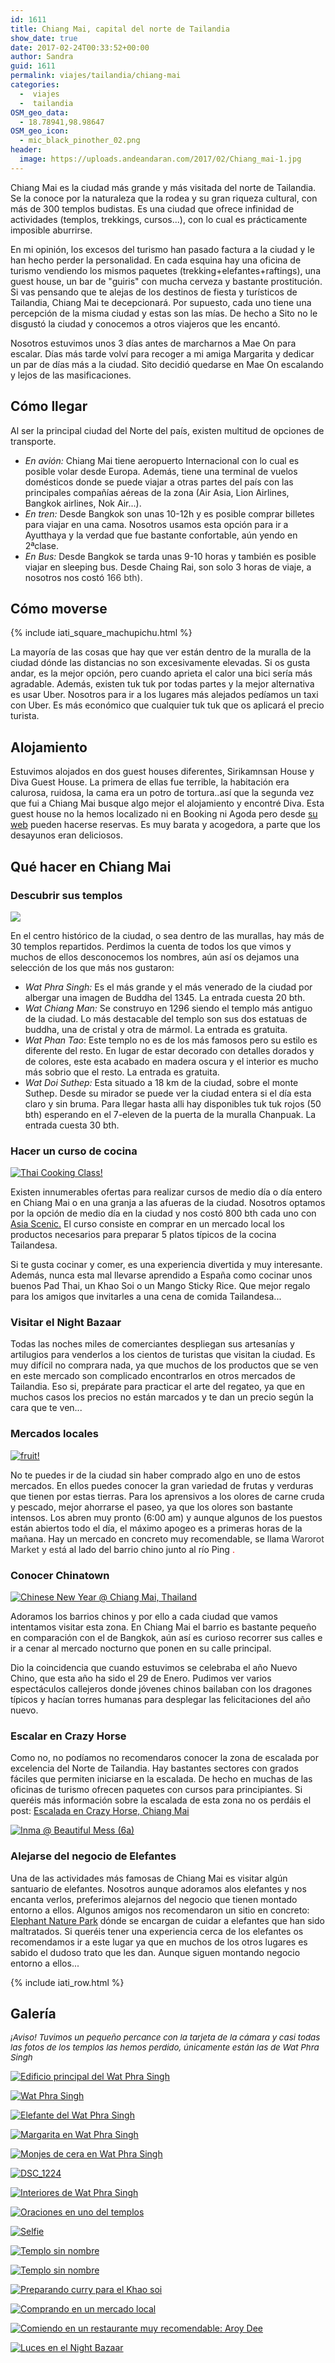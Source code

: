 ```yaml
---
id: 1611
title: Chiang Mai, capital del norte de Tailandia
show_date: true
date: 2017-02-24T00:33:52+00:00
author: Sandra
guid: 1611
permalink: viajes/tailandia/chiang-mai
categories:
  -  viajes
  -  tailandia
OSM_geo_data:
  - 18.78941,98.98647
OSM_geo_icon:
  - mic_black_pinother_02.png
header:
  image: https://uploads.andeandaran.com/2017/02/Chiang_mai-1.jpg
---
```


  Chiang Mai es la ciudad más grande y más visitada del norte de Tailandia. Se la conoce por la naturaleza que la rodea y su gran riqueza cultural, con más de 300 templos budistas. Es una ciudad que ofrece infinidad de actividades (templos, trekkings, cursos...), con lo cual es prácticamente imposible aburrirse.<!--more-->



  En mi opinión, los excesos del turismo han pasado factura a la ciudad y le han hecho perder la personalidad. En cada esquina hay una oficina de turismo vendiendo los mismos paquetes (trekking+elefantes+raftings), una guest house, un bar de "guiris" con mucha cerveza y bastante prostitución. Si vas pensando que te alejas de los destinos de fiesta y turísticos de Tailandia, Chiang Mai te decepcionará. Por supuesto, cada uno tiene una percepción de la misma ciudad y estas son las mías. De hecho a Sito no le disgustó la ciudad y conocemos a otros viajeros que les encantó.



  Nosotros estuvimos unos 3 días antes de marcharnos a Mae On para escalar. Días más tarde volví para recoger a mi amiga Margarita y dedicar un par de días más a la ciudad. Sito decidió quedarse en Mae On escalando y lejos de las masificaciones.


## Cómo llegar



  Al ser la principal ciudad del Norte del país, existen multitud de opciones de transporte.


<ul>
  <li>
    <em>En avión:</em> Chiang Mai tiene aeropuerto Internacional con lo cual es posible volar desde Europa. Además, tiene una terminal de vuelos domésticos donde se puede viajar a otras partes del país con las principales compañías aéreas de la zona (Air Asia, Lion Airlines, Bangkok airlines, Nok Air...).
  </li>
  <li>
    <em>En tren:</em> Desde Bangkok son unas 10-12h y es posible comprar billetes para viajar en una cama. Nosotros usamos esta opción para ir a Ayutthaya y la verdad que fue bastante confortable, aún yendo en 2ªclase.
  </li>
  <li>
    <em>En Bus:</em> Desde Bangkok se tarda unas 9-10 horas y también es posible viajar en sleeping bus. Desde Chaing Rai, son solo 3 horas de viaje, a nosotros nos costó <span style="color: #333333;">166 bth).</span>
  </li>
</ul>

## Cómo moverse



{% include iati_square_machupichu.html %}
 
 La mayoría de las cosas que hay que ver están dentro de la muralla de la ciudad dónde las distancias no son excesivamente elevadas. Si os gusta andar, es la mejor opción, pero cuando aprieta el calor una bici sería más agradable. Además, existen tuk tuk por todas partes y la mejor alternativa es usar Uber. Nosotros para ir a los lugares más alejados pedíamos un taxi con Uber. Es más económico que cualquier tuk tuk que os aplicará el precio turista.


## Alojamiento



  Estuvimos alojados en dos guest houses diferentes, Sirikamnsan House y Diva Guest House. La primera de ellas fue terrible, la habitación era calurosa, ruidosa, la cama era un potro de tortura..así que la segunda vez que fui a Chiang Mai busque algo mejor el alojamiento y encontré Diva. Esta guest house no la hemos localizado ni en Booking ni Agoda pero desde <a href="http://www.divaguesthouse.com/">su web</a> pueden hacerse reservas. Es muy barata y acogedora, a parte que los desayunos eran deliciosos.


## Qué hacer en Chiang Mai


### Descubrir sus templos



  <a href="https://uploads.andeandaran.com/2017/02/DSC_1258.jpg"><img loading="lazy"  class="alignnone size-full wp-image-1639" src="https://uploads.andeandaran.com/2017/02/DSC_1258.jpg" /></a>



  En el centro histórico de la ciudad, o sea dentro de las murallas, hay más de 30 templos repartidos. Perdimos la cuenta de todos los que vimos y muchos de ellos desconocemos los nombres, aún así os dejamos una selección de los que más nos gustaron:


<ul>
  <li>
    <em>Wat Phra Singh:</em> Es el más grande y el más venerado de la ciudad por albergar una imagen de Buddha del 1345. La entrada cuesta 20 bth.
  </li>
  <li>
    <em>Wat Chiang Man:</em> Se construyo en 1296 siendo el templo más antiguo de la ciudad. Lo más destacable del templo son sus dos estatuas de buddha, una de cristal y otra de mármol. La entrada es gratuita.
  </li>
  <li>
    <em>Wat Phan Tao</em>: Este templo no es de los más famosos pero su estilo es diferente del resto. En lugar de estar decorado con detalles dorados y de colores, este esta acabado en madera oscura y el interior es mucho más sobrio que el resto. La entrada es gratuita.
  </li>
  <li>
    <em>Wat Doi Suthep:</em> Esta situado a 18 km de la ciudad, sobre el monte Suthep. Desde su mirador se puede ver la ciudad entera si el día esta claro y sin bruma. Para llegar hasta alli hay disponibles tuk tuk rojos (50 bth) esperando en el 7-eleven de la puerta de la muralla Chanpuak. La entrada cuesta 30 bth.
  </li>
</ul>

### Hacer un curso de cocina


[<img loading="lazy"  src="https://live.staticflickr.com/3721/32552707080_0759756996_c.jpg" alt="Thai Cooking Class!" />](https://www.flickr.com/photos/sitoo/32552707080/)


  Existen innumerables ofertas para realizar cursos de medio día o día entero en Chiang Mai o en una granja a las afueras de la ciudad. Nosotros optamos por la opción de medio día en la ciudad y nos costó 800 bth cada uno con <a href="http://www.asiascenic.com/">Asia Scenic.</a> El curso consiste en comprar en un mercado local los productos necesarios para preparar 5 platos típicos de la cocina Tailandesa.



  Si te gusta cocinar y comer, es una experiencia divertida y muy interesante. Además, nunca esta mal llevarse aprendido a España como cocinar unos buenos Pad Thai, un Khao Soi o un Mango Sticky Rice. Que mejor regalo para los amigos que invitarles a una cena de comida Tailandesa...


### Visitar el Night Bazaar



  Todas las noches miles de comerciantes despliegan sus artesanías y artilugios para venderlos a los cientos de turistas que visitan la ciudad. Es muy difícil no comprara nada, ya que muchos de los productos que se ven en este mercado son complicado encontrarlos en otros mercados de Tailandia. Eso si, prepárate para practicar el arte del regateo, ya que en muchos casos los precios no están marcados y te dan un precio según la cara que te ven...


### Mercados locales


[<img loading="lazy"  src="https://live.staticflickr.com/450/32641529802_cb7b5f1c34_c.jpg" alt="fruit!"  />](https://www.flickr.com/photos/sitoo/32641529802/)


  No te puedes ir de la ciudad sin haber comprado algo en uno de estos mercados. En ellos puedes conocer la gran variedad de frutas y verduras que tienen por estas tierras. Para los aprensivos a los olores de carne cruda y pescado, mejor ahorrarse el paseo, ya que los olores son bastante intensos. Los abren muy pronto (6:00 am) y aunque algunos de los puestos están abiertos todo el día, el máximo apogeo es a primeras horas de la mañana. Hay un mercado en concreto muy recomendable, se llama <span style="color: #333333;">Warorot Market y está</span> al lado del barrio chino junto al río Ping <span style="color: #ff0000;">.  </span>


### Conocer Chinatown


[<img loading="lazy"  src="https://live.staticflickr.com/555/32466689200_8cceab7157_c.jpg" alt="Chinese New Year @ Chiang Mai, Thailand" />](https://www.flickr.com/photos/sitoo/32466689200/)


  Adoramos los barrios chinos y por ello a cada ciudad que vamos intentamos visitar esta zona. En Chiang Mai el barrio es bastante pequeño en comparación con el de Bangkok, aún así es curioso recorrer sus calles e ir a cenar al mercado nocturno que ponen en su calle principal.



  Dio la coincidencia que cuando estuvimos se celebraba el año Nuevo Chino, que esta año ha sido el 29 de Enero. Pudimos ver varios espectáculos callejeros donde jóvenes chinos bailaban con los dragones típicos y hacían torres humanas para desplegar las felicitaciones del año nuevo.


### Escalar en Crazy Horse



  Como no, no podíamos no recomendaros conocer la zona de escalada por excelencia del Norte de Tailandia. Hay bastantes sectores con grados fáciles que permiten iniciarse en la escalada. De hecho en muchas de las oficinas de turismo ofrecen paquetes con cursos para principiantes. Si queréis más información sobre la escalada de esta zona no os perdáis el post: <a href="http://www.andeandaran.com/2017/02/19/escalada-crazy-horse-chiang-mai/">Escalada en Crazy Horse, Chiang Mai</a>


[<img loading="lazy"  src="https://live.staticflickr.com/2284/32873766226_2b861f4aeb_c.jpg" alt="Inma @ Beautiful Mess (6a)" />](https://www.flickr.com/photos/sitoo/32873766226/)

### Alejarse del negocio de Elefantes



  Una de las actividades más famosas de Chiang Mai es visitar algún santuario de elefantes. Nosotros aunque adoramos alos elefantes y nos encanta verlos, preferimos alejarnos del negocio que tienen montado entorno a ellos. Algunos amigos nos recomendaron un sitio en concreto:<a href="https://www.elephantnaturepark.org/"> Elephant Nature Park</a> dónde se encargan de cuidar a elefantes que han sido maltratados. Si queréis tener una experiencia cerca de los elefantes os recomendamos ir a este lugar ya que en muchos de los otros lugares es sabido el dudoso trato que les dan. Aunque siguen montando negocio entorno a ellos...


<!-- Start shortcoder -->

{% include iati_row.html %}


<!-- End shortcoder v4.0.3-->

## Galería

  <span style="font-size: 10pt;"><em>¡Aviso! Tuvimos un pequeño percance con la tarjeta de la cámara y casi todas las fotos de los templos las hemos perdido, únicamente están las de Wat Phra Singh</em></span>


<div>
  <a href="https://uploads.andeandaran.com/2017/02/DSC_1290.jpg"> <img loading="lazy"  src="https://uploads.andeandaran.com/2017/02/DSC_1290.jpg" title="DSC_1290" alt="Edificio principal del Wat Phra Singh"  /> </a>
  
  <a href="https://uploads.andeandaran.com/2017/02/DSC_1258.jpg"> <img loading="lazy"  src="https://uploads.andeandaran.com/2017/02/DSC_1258.jpg" title="DSC_1258" alt="Wat Phra Singh"  /> </a>
  
  <a href="https://uploads.andeandaran.com/2017/02/DSC_1239.jpg"> <img loading="lazy"  src="https://uploads.andeandaran.com/2017/02/DSC_1239.jpg" title="DSC_1239" alt="Elefante del Wat Phra Singh" /> </a>
  
  <a href="https://uploads.andeandaran.com/2017/02/DSC_1234-e1487890236333.jpg"> <img loading="lazy"  src="https://uploads.andeandaran.com/2017/02/DSC_1234-e1487890236333.jpg" title="DSC_1234" alt="Margarita en Wat Phra Singh" /> </a>
  
  <a href="https://uploads.andeandaran.com/2017/02/DSC_1252.jpg"> <img loading="lazy"  src="https://uploads.andeandaran.com/2017/02/DSC_1252.jpg" title="DSC_1252" alt="Monjes de cera en Wat Phra Singh"  /> </a>
  
  <a href="https://uploads.andeandaran.com/2017/02/DSC_1224-e1487890272862.jpg"> <img loading="lazy"  src="https://uploads.andeandaran.com/2017/02/DSC_1224-e1487890272862.jpg" title="DSC_1224" alt="DSC_1224" /> </a>
        
  <a href="https://uploads.andeandaran.com/2017/02/DSC_1278-e1487892361474.jpg"> <img loading="lazy"  src="https://uploads.andeandaran.com/2017/02/DSC_1278-e1487892361474.jpg" title="DSC_1278" alt="Interiores de Wat Phra Singh" /> </a>
  
  <a href="https://uploads.andeandaran.com/2017/02/DSC_1227.jpg"> <img loading="lazy"  src="https://uploads.andeandaran.com/2017/02/DSC_1227.jpg" title="DSC_1227" alt="Oraciones en uno del templos"  /> </a>
  
  <a href="https://uploads.andeandaran.com/2017/02/DSC_1265.jpg"> <img loading="lazy"  src="https://uploads.andeandaran.com/2017/02/DSC_1265.jpg" title="DSC_1265" alt="Selfie"  /> </a>
  
  <a href="https://uploads.andeandaran.com/2017/02/Chiang_mai-3.jpg"> <img loading="lazy"  src="https://uploads.andeandaran.com/2017/02/Chiang_mai-3.jpg" title="Chiang_mai-3" alt="Templo sin nombre" /> </a>
  
  <a href="https://uploads.andeandaran.com/2017/02/Chiang_mai-2.jpg"> <img loading="lazy"  src="https://uploads.andeandaran.com/2017/02/Chiang_mai-2.jpg" title="Chiang_mai-2" alt="Templo sin nombre" /> </a>
  
  <a href="https://uploads.andeandaran.com/2017/02/Chiang_mai-5.jpg"> <img loading="lazy"  src="https://uploads.andeandaran.com/2017/02/Chiang_mai-5.jpg" title="Chiang_mai-5" alt="Preparando curry para el Khao soi" /> </a>

  <a href="https://uploads.andeandaran.com/2017/02/Chiang_mai-4.jpg"> <img loading="lazy"  src="https://uploads.andeandaran.com/2017/02/Chiang_mai-4.jpg" title="Chiang_mai-4" alt="Comprando en un mercado local" /> </a>

  <a href="https://uploads.andeandaran.com/2017/02/DSC_1299.jpg"> <img loading="lazy"  src="https://uploads.andeandaran.com/2017/02/DSC_1299.jpg" title="DSC_1299" alt="Comiendo en un restaurante muy recomendable: Aroy Dee" /> </a>

  <a href="https://uploads.andeandaran.com/2017/02/Chiang_mai-1.jpg"> <img loading="lazy"  src="https://uploads.andeandaran.com/2017/02/Chiang_mai-1.jpg" title="Color!" alt="Luces en el Night Bazaar"/> </a>
</div>